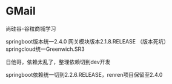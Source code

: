 # GMail
尚硅谷-谷粒商城学习

springboot版本统一2.4.0  网关模块版本2.1.8.RELEASE （版本死坑）  
springcloud统一Greenwich.SR3


日他哥，依赖太乱了，整理依赖切到dev开发

springboot依赖统一切到2.2.6.RELEASE，renren项目保留至2.4.0
